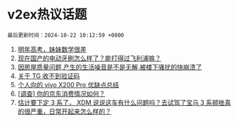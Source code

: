 # v2ex热议话题

`最后更新时间：2024-10-22 10:12:59 +0800`

1. [明年高考，妹妹数学很差](https://www.v2ex.com/t/1082174)
1. [现在国产的电动牙刷怎么样了？能打得过飞利浦嘛？](https://www.v2ex.com/t/1082088)
1. [因房屋质量问题,产生的生活噪音是不是无解,被楼下骚扰的快崩溃了](https://www.v2ex.com/t/1082086)
1. [关于 TG 收不到验证码](https://www.v2ex.com/t/1082105)
1. [个人向的 vivo X200 Pro 优缺点总结](https://www.v2ex.com/t/1082351)
1. [[调查] 你的京东消费情况如何？](https://www.v2ex.com/t/1082136)
1. [估计要下定 3 系了， XDM 说说这车有什么问题吗？去试驾了宝马 3 系顿挫真的很严重，日常开起来怎么样的？](https://www.v2ex.com/t/1082415)

